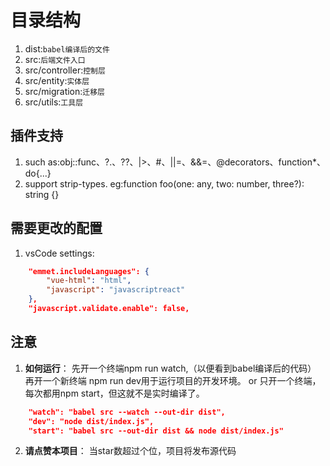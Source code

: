 # 目录结构
1. dist:`babel编译后的文件`
2. src:`后端文件入口`
3. src/controller:`控制层`
4. src/entity:`实体层`
5. src/migration:`迁移层`
6. src/utils:`工具层`

## 插件支持
1. such as:obj::func、?.、??、|>、#、||=、&&=、@decorators、function*、do{...}
2. support strip-types. eg:function foo(one: any, two: number, three?): string {}

## 需要更改的配置
1. vsCode settings:
```json
    "emmet.includeLanguages": {
        "vue-html": "html",
        "javascript": "javascriptreact"
    },
    "javascript.validate.enable": false,
```

## 注意
1. **如何运行**：
先开一个终端npm run watch,（以便看到babel编译后的代码）
再开一个新终端 npm run dev用于运行项目的开发环境。
or
只开一个终端，每次都用npm start，但这就不是实时编译了。
```json
    "watch": "babel src --watch --out-dir dist",
    "dev": "node dist/index.js",
    "start": "babel src --out-dir dist && node dist/index.js"
```
2. **请点赞本项目**：
当star数超过个位，项目将发布源代码